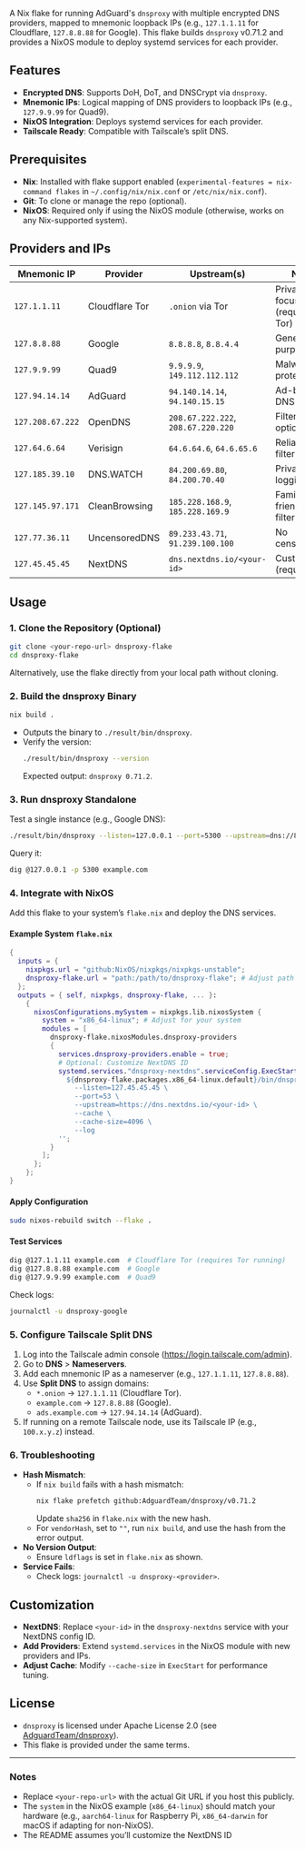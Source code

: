 A Nix flake for running AdGuard's `dnsproxy` with multiple encrypted DNS providers, mapped to mnemonic loopback IPs (e.g., `127.1.1.11` for Cloudflare, `127.8.8.88` for Google). This flake builds `dnsproxy` v0.71.2 and provides a NixOS module to deploy systemd services for each provider.

## Features
- **Encrypted DNS**: Supports DoH, DoT, and DNSCrypt via `dnsproxy`.
- **Mnemonic IPs**: Logical mapping of DNS providers to loopback IPs (e.g., `127.9.9.99` for Quad9).
- **NixOS Integration**: Deploys systemd services for each provider.
- **Tailscale Ready**: Compatible with Tailscale’s split DNS.

## Prerequisites
- **Nix**: Installed with flake support enabled (`experimental-features = nix-command flakes` in `~/.config/nix/nix.conf` or `/etc/nix/nix.conf`).
- **Git**: To clone or manage the repo (optional).
- **NixOS**: Required only if using the NixOS module (otherwise, works on any Nix-supported system).

## Providers and IPs
| Mnemonic IP       | Provider           | Upstream(s)                              | Notes                     |
|-------------------|--------------------|------------------------------------------|---------------------------|
| `127.1.1.11`      | Cloudflare Tor     | `.onion` via Tor                        | Privacy-focused (requires Tor) |
| `127.8.8.88`      | Google             | `8.8.8.8`, `8.8.4.4`                   | General-purpose DNS       |
| `127.9.9.99`      | Quad9              | `9.9.9.9`, `149.112.112.112`           | Malware protection        |
| `127.94.14.14`    | AdGuard            | `94.140.14.14`, `94.140.15.15`         | Ad-blocking DNS           |
| `127.208.67.222`  | OpenDNS            | `208.67.222.222`, `208.67.220.220`     | Filtering options         |
| `127.64.6.64`     | Verisign           | `64.6.64.6`, `64.6.65.6`               | Reliable, no filtering    |
| `127.185.39.10`   | DNS.WATCH          | `84.200.69.80`, `84.200.70.40`         | Privacy, no logging       |
| `127.145.97.171`  | CleanBrowsing      | `185.228.168.9`, `185.228.169.9`       | Family-friendly filtering |
| `127.77.36.11`    | UncensoredDNS      | `89.233.43.71`, `91.239.100.100`       | No censorship             |
| `127.45.45.45`    | NextDNS            | `dns.nextdns.io/<your-id>`             | Customizable (requires ID)|

## Usage

### 1. Clone the Repository (Optional)
```bash
git clone <your-repo-url> dnsproxy-flake
cd dnsproxy-flake
```

Alternatively, use the flake directly from your local path without cloning.

### 2. Build the dnsproxy Binary
```bash
nix build .
```
- Outputs the binary to `./result/bin/dnsproxy`.
- Verify the version:
  ```bash
  ./result/bin/dnsproxy --version
  ```
  Expected output: `dnsproxy 0.71.2`.

### 3. Run dnsproxy Standalone
Test a single instance (e.g., Google DNS):
```bash
./result/bin/dnsproxy --listen=127.0.0.1 --port=5300 --upstream=dns://8.8.8.8
```
Query it:
```bash
dig @127.0.0.1 -p 5300 example.com
```

### 4. Integrate with NixOS
Add this flake to your system’s `flake.nix` and deploy the DNS services.

#### Example System `flake.nix`
```nix
{
  inputs = {
    nixpkgs.url = "github:NixOS/nixpkgs/nixpkgs-unstable";
    dnsproxy-flake.url = "path:/path/to/dnsproxy-flake"; # Adjust path
  };
  outputs = { self, nixpkgs, dnsproxy-flake, ... }:
    {
      nixosConfigurations.mySystem = nixpkgs.lib.nixosSystem {
        system = "x86_64-linux"; # Adjust for your system
        modules = [
          dnsproxy-flake.nixosModules.dnsproxy-providers
          {
            services.dnsproxy-providers.enable = true;
            # Optional: Customize NextDNS ID
            systemd.services."dnsproxy-nextdns".serviceConfig.ExecStart = ''
              ${dnsproxy-flake.packages.x86_64-linux.default}/bin/dnsproxy \
                --listen=127.45.45.45 \
                --port=53 \
                --upstream=https://dns.nextdns.io/<your-id> \
                --cache \
                --cache-size=4096 \
                --log
            '';
          }
        ];
      };
    };
}
```

#### Apply Configuration
```bash
sudo nixos-rebuild switch --flake .
```

#### Test Services
```bash
dig @127.1.1.11 example.com  # Cloudflare Tor (requires Tor running)
dig @127.8.8.88 example.com  # Google
dig @127.9.9.99 example.com  # Quad9
```
Check logs:
```bash
journalctl -u dnsproxy-google
```

### 5. Configure Tailscale Split DNS
1. Log into the Tailscale admin console (https://login.tailscale.com/admin).
2. Go to **DNS** > **Nameservers**.
3. Add each mnemonic IP as a nameserver (e.g., `127.1.1.11`, `127.8.8.88`).
4. Use **Split DNS** to assign domains:
   - `*.onion` → `127.1.1.11` (Cloudflare Tor).
   - `example.com` → `127.8.8.88` (Google).
   - `ads.example.com` → `127.94.14.14` (AdGuard).
5. If running on a remote Tailscale node, use its Tailscale IP (e.g., `100.x.y.z`) instead.

### 6. Troubleshooting
- **Hash Mismatch**:
  - If `nix build` fails with a hash mismatch:
    ```bash
    nix flake prefetch github:AdguardTeam/dnsproxy/v0.71.2
    ```
    Update `sha256` in `flake.nix` with the new hash.
  - For `vendorHash`, set to `""`, run `nix build`, and use the hash from the error output.
- **No Version Output**:
  - Ensure `ldflags` is set in `flake.nix` as shown.
- **Service Fails**:
  - Check logs: `journalctl -u dnsproxy-<provider>`.

## Customization
- **NextDNS**: Replace `<your-id>` in the `dnsproxy-nextdns` service with your NextDNS config ID.
- **Add Providers**: Extend `systemd.services` in the NixOS module with new providers and IPs.
- **Adjust Cache**: Modify `--cache-size` in `ExecStart` for performance tuning.

## License
- `dnsproxy` is licensed under Apache License 2.0 (see [AdguardTeam/dnsproxy](https://github.com/AdguardTeam/dnsproxy)).
- This flake is provided under the same terms.

---

### Notes
- Replace `<your-repo-url>` with the actual Git URL if you host this publicly.
- The `system` in the NixOS example (`x86_64-linux`) should match your hardware (e.g., `aarch64-linux` for Raspberry Pi, `x86_64-darwin` for macOS if adapting for non-NixOS).
- The README assumes you’ll customize the NextDNS ID
